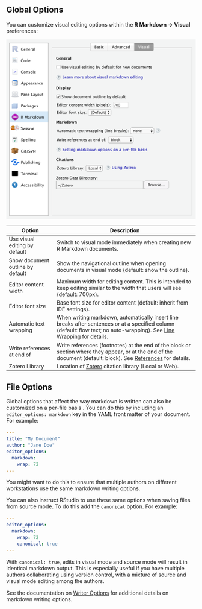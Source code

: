 <!-- -*- mode: gfm -*- -->

## Global Options

You can customize visual editing options within the **R Markdown -\> Visual** preferences:

<img src="images/visual-editing-options.png" class="illustration" width="588"/>

| Option                           | Description                                                                                                                                                                                          |
|----------------------------------|------------------------------------------------------------------------------------------------------------------------------------------------------------------------------------------------------|
| Use visual editing by default    | Switch to visual mode immediately when creating new R Markdown documents.                                                                                                                            |
| Show document outline by default | Show the navigational outline when opening documents in visual mode (default: show the outline).                                                                                                     |
| Editor content width             | Maximum width for editing content. This is intended to keep editing similar to the width that users will see (default: 700px).                                                                       |
| Editor font size                 | Base font size for editor content (default: inherit from IDE settings).                                                                                                                              |
| Automatic text wrapping          | When writing markdown, automatically insert line breaks after sentences or at a specified column (default: flow text; no auto-wrapping). See [Line Wrapping](markdown?id=line-wrapping) for details. |
| Write references at end of       | Write references (footnotes) at the end of the block or section where they appear, or at the end of the document (default: block). See [References](markdown?id=references) for details.             |
| Zotero Library                   | Location of [Zotero](technical#citations-from-zotero) citation library (Local or Web).                                                                                                               |

## File Options

Global options that affect the way markdown is written can also be customized on a per-file basis . You can do this by including an `editor_options: markdown` key in the YAML front matter of your document. For example:

``` yaml
---
title: "My Document"
author: "Jane Doe"
editor_options:
  markdown:
    wrap: 72
---
```

You might want to do this to ensure that multiple authors on different workstations use the same markdown writing options.

You can also instruct RStudio to use these same options when saving files from source mode. To do this add the `canonical` option. For example:

``` yaml
---
editor_options:
  markdown:
    wrap: 72
    canonical: true
---
```

With `canonical: true`, edits in visual mode and source mode will result in identical markdown output. This is especially useful if you have multiple authors collaborating using version control, with a mixture of source and visual mode editing among the authors.

See the documentation on [Writer Options](markdown#writer-options) for additional details on markdown writing options.
